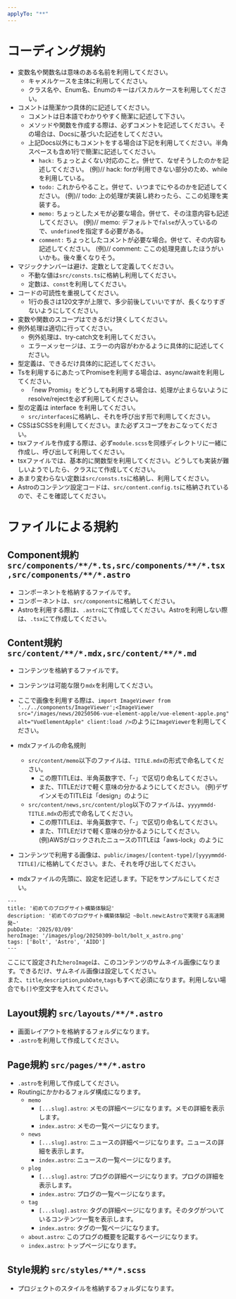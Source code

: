```yaml
---
applyTo: "**"
---
```


# コーディング規約
- 変数名や関数名は意味のある名前を利用してください。
  - キャメルケースを主体に利用してください。
  - クラス名や、Enum名、Enumのキーはパスカルケースを利用してください。
- コメントは簡潔かつ具体的に記述してください。
  - コメントは日本語でわかりやすく簡潔に記述して下さい。
  - メソッドや関数を作成する際は、必ずコメントを記述してください。その場合は、Docsに基づいた記述をしてください。
  - 上記Docs以外にもコメントをする場合は下記を利用してください。半角スペースも含め1行で簡潔に記述してください。
    - `hack:` ちょっとよくない対応のこと。併せて、なぜそうしたのかを記述してください。 (例)// hack: forが利用できない部分のため、whileを利用している。
    - `todo:` これからやること。併せて、いつまでにやるのかを記述してください。 (例)// todo: 上の処理が実装し終わったら、ここの処理を実装する。
    - `memo:` ちょっとしたメモが必要な場合。併せて、その注意内容も記述してください。 (例)// memo: デフォルトで`false`が入っているので、`undefined`を指定する必要がある。
    - `comment:` ちょっとしたコメントが必要な場合。併せて、その内容も記述してください。 (例)// comment: ここの処理見直したほうがいいかも。後々重くなりそう。
- マジックナンバーは避け、定数として定義してください。
  - 不動な値は`src/consts.ts`に格納し利用してください。
  - 定数は、`const`を利用してください。
- コードの可読性を重視してください。
  - 1行の長さは120文字が上限で、多少前後していいですが、長くなりすぎないようにしてください。
- 変数や関数のスコープはできるだけ狭くしてください。
- 例外処理は適切に行ってください。
  - 例外処理は、try-catch文を利用してください。
  - エラーメッセージは、エラーの内容がわかるように具体的に記述してください。
- 型定義は、できるだけ具体的に記述してください。
- Tsを利用するにあたってPromiseを利用する場合は、async/awaitを利用してください。
  - 「new Promis」をどうしても利用する場合は、処理が止まらないようにresolve/rejectを必ず利用してください。
- 型の定義は interface を利用してください。
  - `src/interfaces`に格納し、それを呼び出す形で利用してください。
- CSSはSCSSを利用してください。また必ずスコープをおこなってください。
- tsxファイルを作成する際は、必ず`module.scss`を同様ディレクトリに一緒に作成し、呼び出して利用してください。
- tsxファイルでは、基本的に関数型を利用してください。どうしても実装が難しいようでしたら、クラスにて作成してください。
- あまり変わらない定数は`src/consts.ts`に格納し、利用してください。
- Astroのコンテンツ設定コードは、`src/content.config.ts`に格納されているので、そこを確認してください。

# ファイルによる規約
## Component規約 `src/components/**/*.ts,src/components/**/*.tsx,src/components/**/*.astro`
- コンポーネントを格納するファイルです。
- コンポーネントは、`src/components`に格納してください。
- Astroを利用する際は、`.astro`にて作成してください。Astroを利用しない際は、`.tsx`にて作成してください。

## Content規約 `src/content/**/*.mdx,src/content/**/*.md`
- コンテンツを格納するファイルです。
- コンテンツは可能な限り`mdx`を利用してください。
- ここで画像を利用する際は、`import ImageViewer from '../../components/ImageViewer';<ImageViewer src="/images/news/20250506-vue-element-apple/vue-element-apple.png" alt="VueElementApple" client:load />`のように`ImageViewer`を利用してください。
- mdxファイルの命名規則
  - `src/content/memo`以下のファイルは、`TITLE.mdx`の形式で命名してください。
    - この際TITLEは、半角英数字で、「-」で区切り命名してください。
    - また、TITLEだけで軽く意味の分かるようにしてください。 (例)デザインメモのTITLEは「design」のように
  - `src/content/news,src/content/plog`以下のファイルは、`yyyymmdd-TITLE.mdx`の形式で命名してください。
    - この際TITLEは、半角英数字で、「-」で区切り命名してください。
    - また、TITLEだけで軽く意味の分かるようにしてください。 (例)AWSがロックされたニュースのTITLEは「aws-lock」のように
- コンテンツで利用する画像は、`public/images/[content-type]/[yyyymmdd-TITLE]/`に格納してください。また、それを呼び出してください。

- mdxファイルの先頭に、設定を記述します。下記をサンプルにしてください。
```mdx
---
title: '初めてのブログサイト構築体験記'
description: '初めてのブログサイト構築体験記 ~Bolt.newとAstroで実現する高速開発~'
pubDate: '2025/03/09'
heroImage: '/images/plog/20250309-bolt/bolt_x_astro.png'
tags: ['Bolt', 'Astro', 'AIDD']
---
```
ここにて設定された`heroImage`は、このコンテンツのサムネイル画像になります。できるだけ、サムネイル画像は設定してください。  
また、`title`,`description`,`pubDate`,`tags`もすべて必須になります。利用しない場合でも`[]`や空文字を入れてください。

## Layout規約 `src/layouts/**/*.astro`
- 画面レイアウトを格納するフォルダになります。
- `.astro`を利用して作成してください。

## Page規約 `src/pages/**/*.astro`
- `.astro`を利用して作成してください。
- Routingにかかわるフォルダ構成になります。
  - `memo`
    - `[...slug].astro`: メモの詳細ページになります。メモの詳細を表示します。
    - `index.astro`: メモの一覧ページになります。
  - `news`
    - `[...slug].astro`: ニュースの詳細ページになります。ニュースの詳細を表示します。
    - `index.astro`: ニュースの一覧ページになります。
  - `plog`
    - `[...slug].astro`: プログの詳細ページになります。プログの詳細を表示します。
    - `index.astro`: プログの一覧ページになります。
  - `tag`
    - `[...slug].astro`: タグの詳細ページになります。そのタグがついているコンテンツ一覧を表示します。
    - `index.astro`: タグの一覧ページになります。
  - `about.astro`: このプログの概要を記載するページになります。
  - `index.astro`: トップページになります。

## Style規約 `src/styles/**/*.scss`
- プロジェクトのスタイルを格納するフォルダになります。
